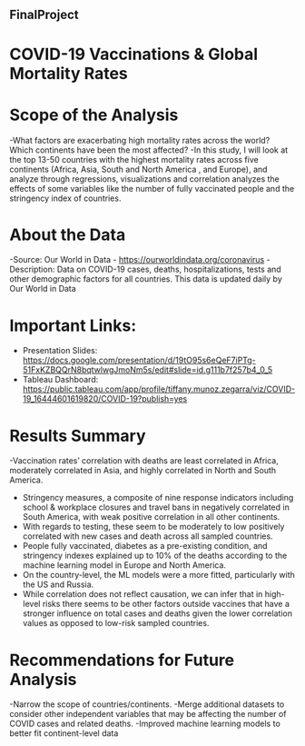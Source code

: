 ## FinalProject
# COVID-19 Vaccinations & Global Mortality Rates

# Scope of the Analysis
-What factors are exacerbating high mortality rates across the world? Which continents have been the most affected?
-In this study, I will look at the top 13-50 countries with the highest mortality rates across five continents (Africa, Asia, South and North America , and Europe), and analyze through regressions, visualizations and correlation analyzes the effects of some variables like the number of fully vaccinated people and the stringency index of countries.

# About the Data
-Source: Our World in Data - https://ourworldindata.org/coronavirus
-Description: Data on COVID-19 cases, deaths, hospitalizations, tests and other demographic factors for all countries. This data is updated daily by Our World in Data

# Important Links:
- Presentation Slides:  https://docs.google.com/presentation/d/19tO95s6eQeF7iPTg-51FxKZBQQrN8bqtwlwgJmoNm5s/edit#slide=id.g111b7f257b4_0_5
- Tableau Dashboard: https://public.tableau.com/app/profile/tiffany.munoz.zegarra/viz/COVID-19_16444601619820/COVID-19?publish=yes

# Results Summary
-Vaccination rates’ correlation with deaths are least correlated in Africa, moderately correlated in Asia, and highly correlated in North and South America. 
- Stringency measures, a composite of nine response indicators including school & workplace closures and travel bans in negatively correlated in South America, with weak positive correlation in all other continents. 
- With regards to testing, these seem to be moderately to low positively correlated with new cases and death across all sampled countries.
- People fully vaccinated, diabetes as a pre-existing condition, and stringency indexes explained up to 10% of the deaths according to the machine learning model in Europe and North America.
- On the country-level, the ML models were  a more fitted, particularly with the US and Russia. 
- While correlation does not reflect causation, we can infer that in high-level risks there seems to be other factors outside vaccines that have a stronger influence on total cases and deaths given the lower correlation values as opposed to low-risk sampled countries.


# Recommendations for Future Analysis
-Narrow the scope of countries/continents.
-Merge additional datasets to consider other independent variables that may be affecting the number of COVID cases and related deaths.
-Improved machine learning models to better fit continent-level data

